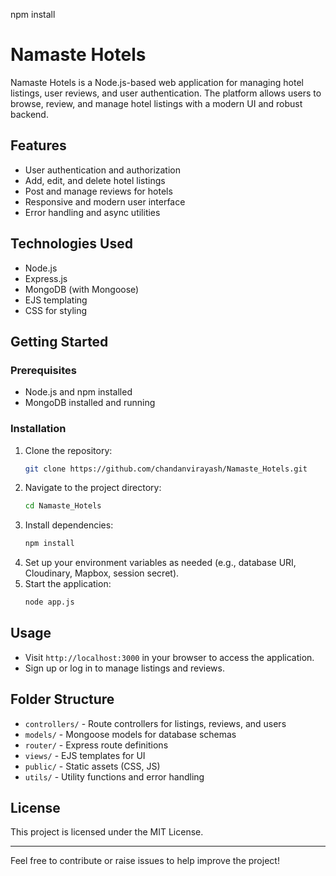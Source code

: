 ﻿npm install
# Namaste Hotels

Namaste Hotels is a Node.js-based web application for managing hotel listings, user reviews, and user authentication. The platform allows users to browse, review, and manage hotel listings with a modern UI and robust backend.

## Features
- User authentication and authorization
- Add, edit, and delete hotel listings
- Post and manage reviews for hotels
- Responsive and modern user interface
- Error handling and async utilities

## Technologies Used
- Node.js
- Express.js
- MongoDB (with Mongoose)
- EJS templating
- CSS for styling

## Getting Started

### Prerequisites
- Node.js and npm installed
- MongoDB installed and running

### Installation
1. Clone the repository:
	```sh
	git clone https://github.com/chandanvirayash/Namaste_Hotels.git
	```
2. Navigate to the project directory:
	```sh
	cd Namaste_Hotels
	```
3. Install dependencies:
	```sh
	npm install
	```
4. Set up your environment variables as needed (e.g., database URI, Cloudinary, Mapbox, session secret).
5. Start the application:
	```sh
	node app.js
	```

## Usage
- Visit `http://localhost:3000` in your browser to access the application.
- Sign up or log in to manage listings and reviews.

## Folder Structure
- `controllers/` - Route controllers for listings, reviews, and users
- `models/` - Mongoose models for database schemas
- `router/` - Express route definitions
- `views/` - EJS templates for UI
- `public/` - Static assets (CSS, JS)
- `utils/` - Utility functions and error handling

## License
This project is licensed under the MIT License.

---

Feel free to contribute or raise issues to help improve the project!
